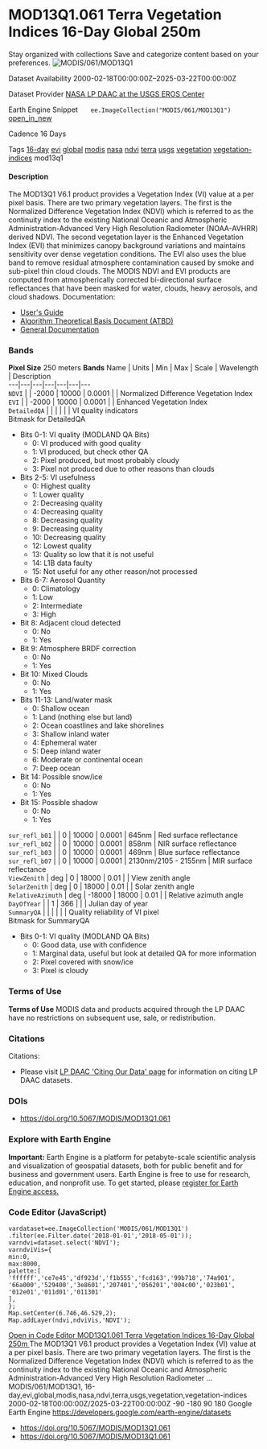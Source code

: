  
#  MOD13Q1.061 Terra Vegetation Indices 16-Day Global 250m 
Stay organized with collections  Save and categorize content based on your preferences. 
![MODIS/061/MOD13Q1](https://developers.google.com/earth-engine/datasets/images/MODIS/MODIS_061_MOD13Q1_sample.png) 

Dataset Availability
    2000-02-18T00:00:00Z–2025-03-22T00:00:00Z 

Dataset Provider
     [ NASA LP DAAC at the USGS EROS Center ](https://doi.org/10.5067/MODIS/MOD13Q1.061) 

Earth Engine Snippet
     `    ee.ImageCollection("MODIS/061/MOD13Q1")   ` [ open_in_new ](https://code.earthengine.google.com/?scriptPath=Examples:Datasets/MODIS/MODIS_061_MOD13Q1) 

Cadence
    16 Days 

Tags
     [16-day](https://developers.google.com/earth-engine/datasets/tags/16-day) [evi](https://developers.google.com/earth-engine/datasets/tags/evi) [global](https://developers.google.com/earth-engine/datasets/tags/global) [modis](https://developers.google.com/earth-engine/datasets/tags/modis) [nasa](https://developers.google.com/earth-engine/datasets/tags/nasa) [ndvi](https://developers.google.com/earth-engine/datasets/tags/ndvi) [terra](https://developers.google.com/earth-engine/datasets/tags/terra) [usgs](https://developers.google.com/earth-engine/datasets/tags/usgs) [vegetation](https://developers.google.com/earth-engine/datasets/tags/vegetation) [vegetation-indices](https://developers.google.com/earth-engine/datasets/tags/vegetation-indices)
mod13q1
#### Description
The MOD13Q1 V6.1 product provides a Vegetation Index (VI) value at a per pixel basis. There are two primary vegetation layers. The first is the Normalized Difference Vegetation Index (NDVI) which is referred to as the continuity index to the existing National Oceanic and Atmospheric Administration-Advanced Very High Resolution Radiometer (NOAA-AVHRR) derived NDVI. The second vegetation layer is the Enhanced Vegetation Index (EVI) that minimizes canopy background variations and maintains sensitivity over dense vegetation conditions. The EVI also uses the blue band to remove residual atmosphere contamination caused by smoke and sub-pixel thin cloud clouds. The MODIS NDVI and EVI products are computed from atmospherically corrected bi-directional surface reflectances that have been masked for water, clouds, heavy aerosols, and cloud shadows.
Documentation:
  * [User's Guide](https://lpdaac.usgs.gov/documents/103/MOD13_User_Guide_V6.pdf)
  * [Algorithm Theoretical Basis Document (ATBD)](https://lpdaac.usgs.gov/documents/104/MOD13_ATBD.pdf)
  * [General Documentation](https://ladsweb.modaps.eosdis.nasa.gov/filespec/MODIS/61/MOD13A2)


### Bands
**Pixel Size** 250 meters 
**Bands**
Name | Units | Min | Max | Scale | Wavelength | Description  
---|---|---|---|---|---|---  
`NDVI` |  |  -2000  |  10000  | 0.0001 |  | Normalized Difference Vegetation Index  
`EVI` |  |  -2000  |  10000  | 0.0001 |  | Enhanced Vegetation Index  
`DetailedQA` |  |  |  |  |  | VI quality indicators  
Bitmask for DetailedQA
  * Bits 0-1: VI quality (MODLAND QA Bits) 
    * 0: VI produced with good quality
    * 1: VI produced, but check other QA
    * 2: Pixel produced, but most probably cloudy
    * 3: Pixel not produced due to other reasons than clouds
  * Bits 2-5: VI usefulness 
    * 0: Highest quality
    * 1: Lower quality
    * 2: Decreasing quality
    * 4: Decreasing quality
    * 8: Decreasing quality
    * 9: Decreasing quality
    * 10: Decreasing quality
    * 12: Lowest quality
    * 13: Quality so low that it is not useful
    * 14: L1B data faulty
    * 15: Not useful for any other reason/not processed
  * Bits 6-7: Aerosol Quantity 
    * 0: Climatology
    * 1: Low
    * 2: Intermediate
    * 3: High
  * Bit 8: Adjacent cloud detected 
    * 0: No
    * 1: Yes
  * Bit 9: Atmosphere BRDF correction 
    * 0: No
    * 1: Yes
  * Bit 10: Mixed Clouds 
    * 0: No
    * 1: Yes
  * Bits 11-13: Land/water mask 
    * 0: Shallow ocean
    * 1: Land (nothing else but land)
    * 2: Ocean coastlines and lake shorelines
    * 3: Shallow inland water
    * 4: Ephemeral water
    * 5: Deep inland water
    * 6: Moderate or continental ocean
    * 7: Deep ocean
  * Bit 14: Possible snow/ice 
    * 0: No
    * 1: Yes
  * Bit 15: Possible shadow 
    * 0: No
    * 1: Yes

  
`sur_refl_b01` |  |  0  |  10000  | 0.0001 | 645nm | Red surface reflectance  
`sur_refl_b02` |  |  0  |  10000  | 0.0001 | 858nm | NIR surface reflectance  
`sur_refl_b03` |  |  0  |  10000  | 0.0001 | 469nm | Blue surface reflectance  
`sur_refl_b07` |  |  0  |  10000  | 0.0001 | 2130nm/2105 - 2155nm | MIR surface reflectance  
`ViewZenith` | deg |  0  |  18000  | 0.01 |  | View zenith angle  
`SolarZenith` | deg |  0  |  18000  | 0.01 |  | Solar zenith angle  
`RelativeAzimuth` | deg |  -18000  |  18000  | 0.01 |  | Relative azimuth angle  
`DayOfYear` |  |  1  |  366  |  |  | Julian day of year  
`SummaryQA` |  |  |  |  |  | Quality reliability of VI pixel  
Bitmask for SummaryQA
  * Bits 0-1: VI quality (MODLAND QA Bits) 
    * 0: Good data, use with confidence
    * 1: Marginal data, useful but look at detailed QA for more information
    * 2: Pixel covered with snow/ice
    * 3: Pixel is cloudy

  
### Terms of Use
**Terms of Use**
MODIS data and products acquired through the LP DAAC have no restrictions on subsequent use, sale, or redistribution.
### Citations
Citations:
  * Please visit [LP DAAC 'Citing Our Data' page](https://lpdaac.usgs.gov/citing_our_data) for information on citing LP DAAC datasets.


### DOIs
  * [ https://doi.org/10.5067/MODIS/MOD13Q1.061 ](https://doi.org/10.5067/MODIS/MOD13Q1.061)


### Explore with Earth Engine
**Important:** Earth Engine is a platform for petabyte-scale scientific analysis and visualization of geospatial datasets, both for public benefit and for business and government users. Earth Engine is free to use for research, education, and nonprofit use. To get started, please [register for Earth Engine access.](https://console.cloud.google.com/earth-engine)
### Code Editor (JavaScript)
```
vardataset=ee.ImageCollection('MODIS/061/MOD13Q1')
.filter(ee.Filter.date('2018-01-01','2018-05-01'));
varndvi=dataset.select('NDVI');
varndviVis={
min:0,
max:8000,
palette:[
'ffffff','ce7e45','df923d','f1b555','fcd163','99b718','74a901',
'66a000','529400','3e8601','207401','056201','004c00','023b01',
'012e01','011d01','011301'
],
};
Map.setCenter(6.746,46.529,2);
Map.addLayer(ndvi,ndviVis,'NDVI');
```
[ Open in Code Editor ](https://code.earthengine.google.com/?scriptPath=Examples:Datasets/MODIS/MODIS_061_MOD13Q1)
[ MOD13Q1.061 Terra Vegetation Indices 16-Day Global 250m ](https://developers.google.com/earth-engine/datasets/catalog/MODIS_061_MOD13Q1)
The MOD13Q1 V6.1 product provides a Vegetation Index (VI) value at a per pixel basis. There are two primary vegetation layers. The first is the Normalized Difference Vegetation Index (NDVI) which is referred to as the continuity index to the existing National Oceanic and Atmospheric Administration-Advanced Very High Resolution Radiometer …
MODIS/061/MOD13Q1, 16-day,evi,global,modis,nasa,ndvi,terra,usgs,vegetation,vegetation-indices 
2000-02-18T00:00:00Z/2025-03-22T00:00:00Z
-90 -180 90 180 
Google Earth Engine
https://developers.google.com/earth-engine/datasets
  * [ https://doi.org/10.5067/MODIS/MOD13Q1.061 ](https://doi.org/https://doi.org/10.5067/MODIS/MOD13Q1.061)
  * [ https://doi.org/10.5067/MODIS/MOD13Q1.061 ](https://doi.org/https://developers.google.com/earth-engine/datasets/catalog/MODIS_061_MOD13Q1)


